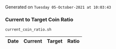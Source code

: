 Generated on `Tuesday 05-October-2021 at 10:03:43`

### Current to Target Coin Ratio
`current_coin_ratio.sh`

Date|Current|Target|Ratio
---|---|---|---
